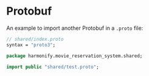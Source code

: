 # Protobuf

An example to import another Protobuf in a `.proto` file:

```proto
// shared/index.proto
syntax = "proto3";

package harmonify.movie_reservation_system.shared;

import public "shared/test.proto";
```
